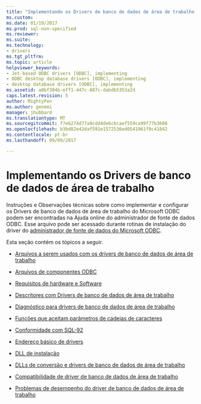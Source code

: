 ```yaml
---
title: "Implementando os Drivers de banco de dados de área de trabalho | Microsoft Docs"
ms.custom: 
ms.date: 01/19/2017
ms.prod: sql-non-specified
ms.reviewer: 
ms.suite: 
ms.technology:
- drivers
ms.tgt_pltfrm: 
ms.topic: article
helpviewer_keywords:
- Jet-based ODBC drivers [ODBC], implementing
- ODBC desktop database drivers [ODBC], implementing
- desktop database drivers [ODBC], implementing
ms.assetid: a8bf304b-eff1-447c-887c-dabdb5353a2d
caps.latest.revision: 5
author: MightyPen
ms.author: genemi
manager: jhubbard
ms.translationtype: MT
ms.sourcegitcommit: f7e6274d77a9cdd4de6cbcaef559ca99f77b3608
ms.openlocfilehash: b3bd82e42daf591e1572536ed0541961f0c41842
ms.contentlocale: pt-br
ms.lasthandoff: 09/09/2017

---
```

# <a name="implementing-desktop-database-drivers"></a>Implementando os Drivers de banco de dados de área de trabalho
Instruções e Observações técnicas sobre como implementar e configurar os Drivers de banco de dados de área de trabalho do Microsoft ODBC podem ser encontradas na Ajuda online do administrador de fonte de dados ODBC. Esse arquivo pode ser acessado durante rotinas de instalação do driver do [administrador de fonte de dados do Microsoft ODBC](../../odbc/admin/odbc-data-source-administrator.md).  
  
 Esta seção contém os tópicos a seguir.  
  
-   [Arquivos a serem usados com os drivers de banco de dados de área de trabalho](../../odbc/microsoft/files-to-use-with-the-desktop-database-drivers.md)  
  
-   [Arquivos de componentes ODBC](../../odbc/microsoft/odbc-component-files.md)  
  
-   [Requisitos de hardware e Software](../../odbc/microsoft/hardware-and-software-requirements-odbc.md)  
  
-   [Descritores com Drivers de banco de dados de área de trabalho](../../odbc/microsoft/descriptors-and-desktop-database-drivers.md)  
  
-   [Diagnóstico para drivers de banco de dados de área de trabalho](../../odbc/microsoft/diagnostics-for-desktop-database-drivers.md)  
  
-   [Funções que aceitam parâmetros de cadeias de caracteres](../../odbc/microsoft/functions-accepting-string-parameters.md)  
  
-   [Conformidade com SQL-92](../../odbc/microsoft/sql-92-compliance.md)  
  
-   [Endereço básico de drivers](../../odbc/microsoft/base-address-of-drivers.md)  
  
-   [DLL de instalação](../../odbc/microsoft/setup-dll.md)  
  
-   [DLLs de conversão e drivers de banco de dados de área de trabalho](../../odbc/microsoft/translation-dlls-and-desktop-database-drivers.md)  
  
-   [Compatibilidade de driver de banco de dados de área de trabalho](../../odbc/microsoft/desktop-database-driver-compatibility.md)  
  
-   [Problemas de desempenho do driver de banco de dados de área de trabalho](../../odbc/microsoft/desktop-database-driver-performance-issues.md)
